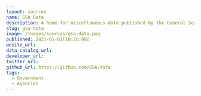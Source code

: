 ```yaml
---
layout: sources
name: GSA Data
description: A home for miscellaneous data published by the General Services Administration. If you use any of this data for something, please do let us know by opening an issue and telling us about it!
slug: gsa-data
image: /images/sources/gsa-data.png
published: 2021-01-01T10:20:00Z
wesite_url:
data_catalog_url:
developer_url:
twitter_url:
github_url: https://github.com/GSA/data
tags:
  - Government
  - Agencies
---
```


